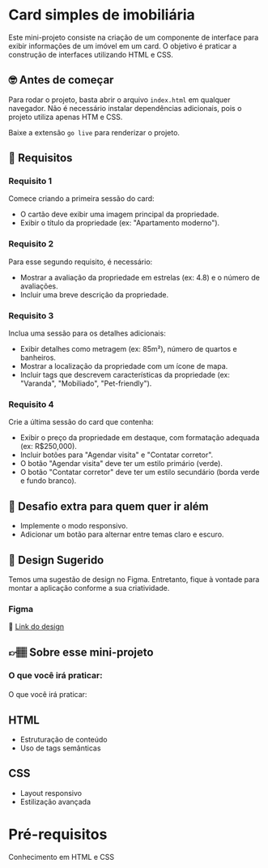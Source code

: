 # Card simples de imobiliária

Este mini-projeto consiste na criação de um componente de interface para exibir informações de um imóvel em um card. O objetivo é praticar a construção de interfaces utilizando HTML e CSS.

## 🤓 Antes de começar

Para rodar o projeto, basta abrir o arquivo `index.html` em qualquer navegador. Não é necessário instalar dependências adicionais, pois o projeto utiliza apenas HTM e CSS. 

Baixe a extensão `go live` para renderizar o projeto.

## 🔨 Requisitos

### Requisito 1
Comece criando a primeira sessão do card:
- O cartão deve exibir uma imagem principal da propriedade.
- Exibir o título da propriedade (ex: "Apartamento moderno").

### Requisito 2
Para esse segundo requisito, é necessário:
 - Mostrar a avaliação da propriedade em estrelas (ex: 4.8) e o número de avaliações.
 - Incluir uma breve descrição da propriedade.

### Requisito 3
Inclua uma sessão para os detalhes adicionais:
- Exibir detalhes como metragem (ex: 85m²), número de quartos e banheiros.
- Mostrar a localização da propriedade com um ícone de mapa.
- Incluir tags que descrevem características da propriedade (ex: "Varanda", "Mobiliado", "Pet-friendly").
  
### Requisito 4
Crie a última sessão do card que contenha:
- Exibir o preço da propriedade em destaque, com formatação adequada (ex: R$250,000).
- Incluir botões para "Agendar visita" e "Contatar corretor".
- O botão "Agendar visita" deve ter um estilo primário (verde).
- O botão "Contatar corretor" deve ter um estilo secundário (borda verde e fundo branco).
	
## 🔨 Desafio extra para quem quer ir além

- Implemente o modo responsivo. 
- Adicionar um botão para alternar entre temas claro e escuro.
  
## 🎨 Design Sugerido

Temos uma sugestão de design no Figma. Entretanto, fique à vontade para montar a aplicação conforme a sua criatividade.

### Figma

🔗 [Link do design](https://www.figma.com/community/file/1468963128332835219)

## 👉🏽 Sobre esse mini-projeto

### O que você irá praticar:

#### 

O que você irá praticar:

## HTML

- Estruturação de conteúdo
- Uso de tags semânticas

## CSS

- Layout responsivo
- Estilização avançada

# Pré-requisitos

Conhecimento em HTML e CSS
